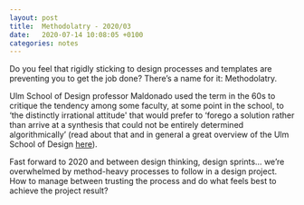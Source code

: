 ```yaml
---
layout: post
title:  Methodolatry - 2020/03
date:   2020-07-14 10:08:05 +0100
categories: notes
---
```


Do you feel that rigidly sticking to design processes and templates are preventing you to get the job done? There’s a name for it: Methodolatry.

Ulm School of Design professor Maldonado used the term in the 60s to critique the tendency among some faculty, at some point in the school, to ‘the distinctly irrational attitude' that would prefer to ‘forego a solution rather than arrive at a synthesis that could not be entirely determined algorithmically’ (read about that and in general a great overview of the Ulm School of Design [here](https://dasprogramm.co.uk/learn/writings/view/4)).

Fast forward to 2020 and between design thinking, design sprints… we’re overwhelmed by method-heavy processes to follow in a design project. How to manage between trusting the process and do what feels best to achieve the project result?
